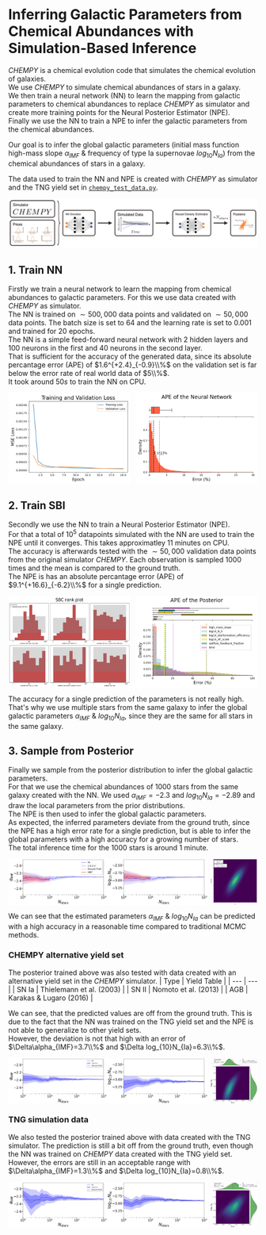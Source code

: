 # Inferring Galactic Parameters from Chemical Abundances with Simulation-Based Inference
$CHEMPY$ is a chemical evolution code that simulates the chemical evolution of galaxies. <br>
We use $CHEMPY$ to simulate chemical abundances of stars in a galaxy. <br>
We then train a neural network (NN) to learn the mapping from galactic parameters to chemical abundances to replace $CHEMPY$ as simulator and create more training points for the Neural Posterior Estimator (NPE). <br>
Finally we use the NN to train a NPE to infer the galactic parameters from the chemical abundances.

Our goal is to infer the global galactic parameters (initial mass function high-mass slope $\alpha_{IMF}$ & frequency of type Ia supernovae $log_{10}N_{Ia}$) from the chemical abundances of stars in a galaxy. <br>

The data used to train the NN and NPE is created with $CHEMPY$ as simulator and the TNG yield set in [``` chempy_test_data.py ```](chempy_test_data.py). <br>

<p align="center">
  <img src="plots/sbi_overview.png" />
</p>

## 1. Train NN
Firstly we train a neural network to learn the mapping from chemical abundances to galactic parameters. For this we use data created with $CHEMPY$ as simulator. <br>
The NN is trained on $\sim 500,000$ data points and validated on $\sim 50,000$ data points. The batch size is set to $64$ and the learning rate is set to $0.001$ and trained for $20$ epochs. <br>
The NN is a simple feed-forward neural network with $2$ hidden layers and $100$ neurons in the first and $40$ neurons in the second layer. <br>
That is sufficient for the accuracy of the generated data, since its absolute percantage error (APE) of $1.6^{+2.4}_{-0.9}\\%$ on the validation set is far below the error rate of real world data of $5\\%$. <br>
It took around $50s$ to train the NN on CPU. <br>

<div style="display: flex; justify-content: space-between;">
  <img src="plots/loss_NN_simulator.png" style="width: 49%;"/>
  <img src="plots/ape_NN.png" style="width: 49%;"/>
</div>

## 2. Train SBI
Secondly we use the NN to train a Neural Posterior Estimator (NPE). <br>
For that a total of $10^5$ datapoints simulated with the NN are used to train the NPE until it converges.
This takes approximatley $11$ minutes on CPU. <br>
The accuracy is afterwards tested with the $\sim 50,000$ validation data points from the original simulator $CHEMPY$. Each observation is sampled $1000$ times and the mean is compared to the ground truth. <br>
The NPE is has an absolute percantage error (APE) of $9.1^{+16.6}_{-6.2}\\%$ for a single prediction. <br>

<div style="display: flex; justify-content: space-between;">
  <img src="plots/sbc_rank_plot_1e5.png" style="width: 49%;"/>
  <img src="plots/ape_posterior2_1e5.png" style="width: 49%;"/>
</div>

The accuracy for a single prediction of the parameters is not really high. That's why we use multiple stars from the same galaxy to infer the global galactic parameters $\alpha_{IMF}$ & $log_{10}N_{Ia}$, since they are the same for all stars in the same galaxy. <br>

## 3. Sample from Posterior
Finally we sample from the posterior distribution to infer the global galactic parameters. <br>
For that we use the chemical abundances of $1000$ stars from the same galaxy created with the NN. We used $\alpha_{IMF} = -2.3$ and $log_{10}N_{Ia} = -2.89$ and draw the local parameters from the prior distributions. <br>
The NPE is then used to infer the global galactic parameters. <br>
As expected, the inferred parameters deviate from the ground truth, since the NPE has a high error rate for a single prediction, but is able to infer the global parameters with a high accuracy for a growing number of stars. <br>
The total inference time for the $1000$ stars is around $1$ minute.

<div style="display: flex; justify-content: space-between;">
  <img src="plots/sbi_Nstar_comp.png" style="width: 80%;"/>
  <img src="plots/sbi_1000stars_noise.png" style="width: 19%;"/>
</div>

We can see that the estimated parameters $\alpha_{IMF}$ & $log_{10}N_{Ia}$ can be predicted with a high accuracy in a reasonable time compared to traditional MCMC methods. <br>

### CHEMPY alternative yield set
The posterior trained above was also tested with data created with an alternative yield set in the $CHEMPY$ simulator.
| Type | Yield Table |
| --- | --- |
| SN Ia | Thielemann et al. (2003) |
| SN II | Nomoto et al. (2013) |
| AGB | Karakas & Lugaro (2016) |

We can see, that the predicted values are off from the ground truth. This is due to the fact that the NN was trained on the TNG yield set and the NPE is not able to generalize to other yield sets. <br>
However, the deviation is not that high with an error of $\Delta\alpha_{IMF}=3.7\\%$ and $\Delta log_{10}N_{Ia}=6.3\\%$.

<div style="display: flex; justify-content: space-between;">
  <img src="plots/sbi_Nstar_analysis_alt.png" style="width: 80%;"/>
  <img src="plots/sbi_1000stars_noise_alt.png" style="width: 19%;"/>
</div>

### TNG simulation data
We also tested the posterior trained above with data created with the TNG simulator.
The prediction is still a bit off from the ground truth, even though the NN was trained on $CHEMPY$ data created with the TNG yield set. <br>
However, the errors are still in an acceptable range with $\Delta\alpha_{IMF}=1.3\\%$ and $\Delta log_{10}N_{Ia}=0.8\\%$.
<div style="display: flex; justify-content: space-between;">
  <img src="plots/sbi_Nstar_analysis_tng.png" style="width: 80%;"/>
  <img src="plots/sbi_1000stars_noise_tng.png" style="width: 19%;"/>
</div>